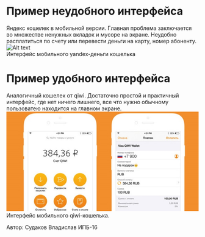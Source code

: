 # Пример неудобного интерфейса
Яндекс кошелек в мобильной версии. Главная проблема заключается во множестве ненужных вкладок и мусоре на экране. Неудобно расплатиться по счету или перевести деньги на карту, номер абоненту. 
![Alt text](https://github.com/RybinskHCI2019/assignment0-VladSudakov/blob/master/%D1%8F%D0%B4.jpg "Интерфейс мобильного yandex-деньги кошелька")  
Интерфейс мобильного yandex-деньги кошелька 

# Пример удобного интерфейса
Аналогичный кошелек от qiwi. Достаточно простой и практичный интерфейс, где нет ничего лишнего, все что нужно обычному пользоватею находится на главном экране. 
![Alt text](https://github.com/RybinskHCI2019/assignment0-VladSudakov/blob/master/qiwi.jpg "Интерфейс мобильного qiwi кошелька")  
Интерфейс мобильного qiwi-кошелька.

Автор: Судаков Владислав ИПБ-16
